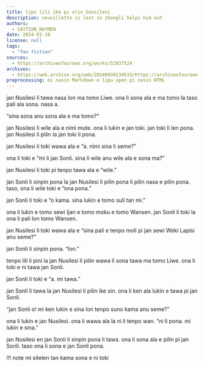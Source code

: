 ```yaml
---
title: lipu lili ike pi olin Sonsilesi
description: neuvillette is lost so zhongli helps him out
authors:
  - CAYTION_RAYMEN
date: 2024-01-10
license: null
tags:
  - "fan fiction"
sources:
  - https://archiveofourown.org/works/52937524
archives:
  - https://web.archive.org/web/20240930134533/https://archiveofourown.org/works/52937524
preprocessing: mi nasin Markdown e lipu open pi nasin HTML
---
```


jan Nusilesi li tawa nasa lon ma tomo Liwe. ona li sona ala e ma tomo la taso pali ala sona. nasa a.

“sina sona anu sona ala e ma tomo?”

jan Nusilesi li wile ala e nimi mute. ona li lukin e jan toki. jan toki li len pona. jan Nusilesi li pilin la jan toki li pona.

jan Nusilesi li toki wawa ala e “a. nimi sina li seme?”

ona li toki e “mi li jan Sonli. sina li wile anu wile ala e sona ma?”

jan Nusilesi li toki pi tenpo tawa ala e “wile.”

jan Sonli li sinpin pona la jan Nusilesi li pilin pona li pilin nasa e pilin pona. taso, ona li wile toki e “ona pona.”

jan Sonli li toki e “o kama. sina lukin e tomo suli tan mi.”

ona li lukin e tomo sewi Ijan e tomo moku e tomo Wansen. jan Sonli li toki la ona li pali lon tomo Wansen.

jan Nusilesi li toki wawa ala e “sina pali e tenpo moli pi jan sewi Weki Lapisi anu seme?”

jan Sonli li sinpin pona. “lon.”

tenpo lili li pini la jan Nusilesi li pilin wawa li sona tawa ma tomo Liwe. ona li toki e ni tawa jan Sonli.

jan Sonli li toki e “a. mi tawa.”

jan Sonli li tawa la jan Nusilesi li pilin ike sin. ona li ken ala lukin e tawa pi jan Sonli.

“jan Sonli o! mi ken lukin e sina lon tenpo suno kama anu seme?”

ona li lukin e jan Nusilesi. ona li wawa ala la ni li tenpo wan. “ni li pona. mi lukin e sina.”

jan Nusilesi en jan Sonli li sinpin pona li tawa. ona li sona ala e pilin pi jan Sonli. taso ona li sona e jan Sonli pona.

!!! note
mi sitelen tan kama sona e ni toki
